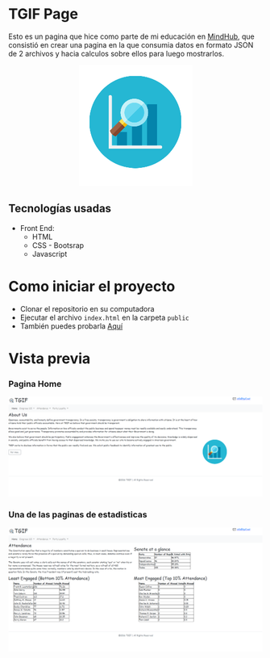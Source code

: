 # TGIF Page

Esto es un pagina que hice como parte de mi educación en [MindHub](https://mindhubweb.com/), que consistió en crear una pagina en la que consumia datos en formato JSON de 2 archivos y hacia calculos sobre ellos para luego mostrarlos.

<p align="center">
  <img src="./public/Email and files m2task3/logo.png" />
</p>

## Tecnologías usadas

- Front End:
    + HTML
    + CSS - Bootsrap
    + Javascript

# Como iniciar el proyecto

 - Clonar el repositorio en su computadora
 - Ejecutar el archivo `index.html` en la carpeta `public`
 - También puedes probarla [Aquí](https://tgif-page.web.app/)
 
 # Vista previa

### Pagina Home

<p align="center">
  <img src="./home-page.png" />
</p>

### Una de las paginas de estadisticas

<p align="center">
  <img src="./attendance-page.png" />
</p>
